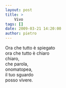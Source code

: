 ```yaml
---
layout: post
title: >
    Vivo
tags: []
date: 2009-03-21 14:20:00
author: pietro
---
```

Ora che tutto è spiegato<br/>ora che tutto è chiaro<br/>chiaro,<br/>che parola,<br/>onomatopea,<br/>il tuo sguardo<br/>posso vivere.
